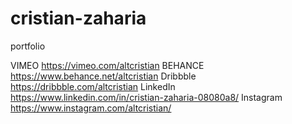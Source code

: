 # cristian-zaharia
portfolio

VIMEO       https://vimeo.com/altcristian 
BEHANCE     https://www.behance.net/altcristian
Dribbble    https://dribbble.com/altcristian
LinkedIn    https://www.linkedin.com/in/cristian-zaharia-08080a8/
Instagram   https://www.instagram.com/altcristian/
